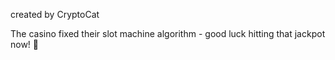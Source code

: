 created by CryptoCat

The casino fixed their slot machine algorithm - good luck hitting that jackpot now! 🤭
